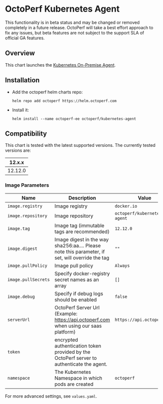 # OctoPerf Kubernetes Agent

This functionality is in beta status and may be changed or removed completely in a future release. OctoPerf will take a best effort approach to fix any issues, but beta features are not subject to the support SLA of official GA features.

## Overview

This chart launches the [Kubernetes On-Premise Agent](https://hub.docker.com/r/octoperf/kubernetes-agent).

## Installation

* Add the octoperf helm charts repo:

  ```
  helm repo add octoperf https://helm.octoperf.com
  ```
 
* Install it:

  ```
  helm install --name octoperf-ee octoperf/kubernetes-agent
  ```

## Compatibility

This chart is tested with the latest supported versions. The currently tested versions are:

| 12.x.x|
| ------|
| 12.12.0|

### Image Parameters

| Name                       | Description                                                                                                                                                                         | Value                  |
| -------------------------- | ----------------------------------------------------------------------------------------------------------------------------------------------------------------------------------- | ---------------------- |
| `image.registry`           | Image registry                                                                                                                                                                | `docker.io`            |
| `image.repository`         | Image repository                                                                                                                                                              | `octoperf/kubernetes-agent`        |
| `image.tag`                | Image tag (immutable tags are recommended)                                                                                                                                    | `12.12.0` |
| `image.digest`             | Image digest in the way sha256:aa.... Please note this parameter, if set, will override the tag                                                                               | `""`                   |
| `image.pullPolicy`         | Image pull policy                                                                                                                                                             | `Always`         |
| `image.pullSecrets`        | Specify docker-registry secret names as an array                                                                                                                                    | `[]`                   |
| `image.debug`              | Specify if debug logs should be enabled                                                                                                                                             | `false`                |
| `serverUrl` | OctoPerf Server Url (Example: https://api.octoperf.com when using our saas platform) | `https://api.octoperf.com` |
| `token` | encrypted authentication token provided by the OctoPerf server to authenticate the agent. | |
| `namespace` | The Kubernetes Namespace in which pods are created | `octoperf` |

For more advanced settings, see `values.yaml`.